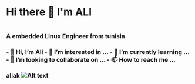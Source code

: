 <h1>
  Hi there 👋 I'm ALI 
 <h1>


<h3> A embedded Linux Engineer from tunisia  <h3>
- 👋 Hi, I’m Ali 
- 👀 I’m interested in ...
- 🌱 I’m currently learning ...
- 💞️ I’m looking to collaborate on ...
- 📫 How to reach me ...

<!---
akroutiali/akroutiali is a ✨ special ✨ repository because its `README.md` (this file) appears on your GitHub profile.
You can click the Preview link to take a look at your changes.
--->
aliak
![Alt text](relative/path/to/img.jpg?raw=true "Title")
